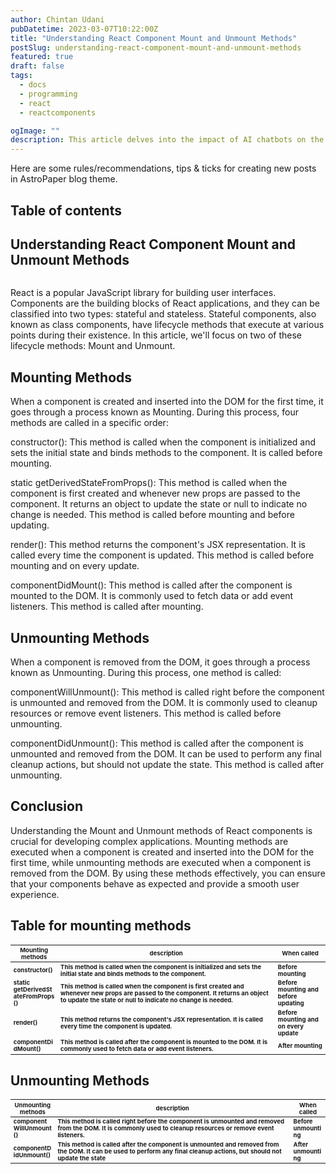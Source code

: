 ```yaml
---
author: Chintan Udani
pubDatetime: 2023-03-07T10:22:00Z
title: "Understanding React Component Mount and Unmount Methods"
postSlug: understanding-react-component-mount-and-unmount-methods
featured: true
draft: false
tags:
  - docs
  - programming
  - react
  - reactcomponents

ogImage: ""
description: This article delves into the impact of AI chatbots on the internet and how they are transforming the way we communicate and interact online. From virtual assistants to customer service bots, learn how these revolutionary chatbots are changing the game.
---
```


Here are some rules/recommendations, tips & ticks for creating new posts in AstroPaper blog theme.

## Table of contents

## Understanding React Component Mount and Unmount Methods

<figure>
 <img
    src="https://patterns.dev/img/reactjs/react-logo@3x.svg"
    alt=""
  />
</figure>

React is a popular JavaScript library for building user interfaces. Components are the building blocks of React applications, and they can be classified into two types: stateful and stateless. Stateful components, also known as class components, have lifecycle methods that execute at various points during their existence. In this article, we'll focus on two of these lifecycle methods: Mount and Unmount.

## Mounting Methods

When a component is created and inserted into the DOM for the first time, it goes through a process known as Mounting. During this process, four methods are called in a specific order:

constructor(): This method is called when the component is initialized and sets the initial state and binds methods to the component. It is called before mounting.

static getDerivedStateFromProps(): This method is called when the component is first created and whenever new props are passed to the component. It returns an object to update the state or null to indicate no change is needed. This method is called before mounting and before updating.

render(): This method returns the component's JSX representation. It is called every time the component is updated. This method is called before mounting and on every update.

componentDidMount(): This method is called after the component is mounted to the DOM. It is commonly used to fetch data or add event listeners. This method is called after mounting.

## Unmounting Methods

When a component is removed from the DOM, it goes through a process known as Unmounting. During this process, one method is called:

componentWillUnmount(): This method is called right before the component is unmounted and removed from the DOM. It is commonly used to cleanup resources or remove event listeners. This method is called before unmounting.

componentDidUnmount(): This method is called after the component is unmounted and removed from the DOM. It can be used to perform any final cleanup actions, but should not update the state. This method is called after unmounting.

## Conclusion

Understanding the Mount and Unmount methods of React components is crucial for developing complex applications. Mounting methods are executed when a component is created and inserted into the DOM for the first time, while unmounting methods are executed when a component is removed from the DOM. By using these methods effectively, you can ensure that your components behave as expected and provide a smooth user experience.

## Table for mounting methods

<style>
    table{
    word-break: break-word;
    font-size:1vw !important;
    font-weight:bolder;
    font-size:1vw;
    }
</style>
<table>
  <thead>
    <tr>
      <th>Mounting methods</th>
      <th>description</th>
      <th>When called</th>
    </tr>
  </thead>
  <tbody>
    <tr>
      <td>constructor()</td>
      <td>This method is called when the component is initialized and sets the initial state and binds methods to the component.</td>
      <td>Before mounting</td>
    </tr>
    <tr>
      <td>static getDerivedStateFromProps()</td>
      <td>This method is called when the component is first created and whenever new props are passed to the component. It returns an object to update the state or null to indicate no change is needed.</td>
      <td>Before mounting and before updating</td>
    </tr>
     <tr>
      <td>render()</td>
      <td>This method returns the component's JSX representation. It is called every time the component is updated.</td>
      <td>Before mounting and on every update</td>
    </tr>
    <tr>
      <td>componentDidMount()</td>
      <td>This method is called after the component is mounted to the DOM. It is commonly used to fetch data or add event listeners.</td>
      <td>After mounting</td>
    </tr>
  </tbody>
</table>

## Unmounting Methods

<table>
  <thead>
    <tr>
      <th>Unmounting methods</th>
      <th>description</th>
      <th>When called</th>
    </tr>
  </thead>
  <tbody>
    <tr>
      <td>componentWillUnmount()</td>
      <td>This method is called right before the component is unmounted and removed from the DOM. It is commonly used to cleanup resources or remove event listeners.</td>
      <td>Before unmounting </td>
    </tr>
    <tr>
      <td>componentDidUnmount() </td>
      <td>This method is called after the component is unmounted and removed from the DOM. It can be used to perform any final cleanup actions, but should not update the state</td>
      <td>After unmounting</td>
    </tr>

  </tbody>
</table>
